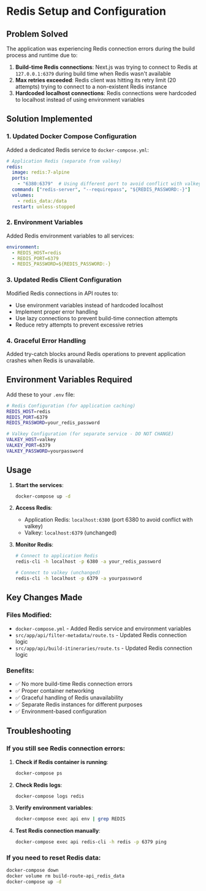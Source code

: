 # Redis Setup and Configuration

## Problem Solved

The application was experiencing Redis connection errors during the build process and runtime due to:

1. **Build-time Redis connections**: Next.js was trying to connect to Redis at `127.0.0.1:6379` during build time when Redis wasn't available
2. **Max retries exceeded**: Redis client was hitting its retry limit (20 attempts) trying to connect to a non-existent Redis instance
3. **Hardcoded localhost connections**: Redis connections were hardcoded to localhost instead of using environment variables

## Solution Implemented

### 1. Updated Docker Compose Configuration

Added a dedicated Redis service to `docker-compose.yml`:

```yaml
# Application Redis (separate from valkey)
redis:
  image: redis:7-alpine
  ports:
    - "6380:6379"  # Using different port to avoid conflict with valkey
  command: ["redis-server", "--requirepass", "${REDIS_PASSWORD:-}"]
  volumes:
    - redis_data:/data
  restart: unless-stopped
```

### 2. Environment Variables

Added Redis environment variables to all services:

```yaml
environment:
  - REDIS_HOST=redis
  - REDIS_PORT=6379
  - REDIS_PASSWORD=${REDIS_PASSWORD:-}
```

### 3. Updated Redis Client Configuration

Modified Redis connections in API routes to:

- Use environment variables instead of hardcoded localhost
- Implement proper error handling
- Use lazy connections to prevent build-time connection attempts
- Reduce retry attempts to prevent excessive retries

### 4. Graceful Error Handling

Added try-catch blocks around Redis operations to prevent application crashes when Redis is unavailable.

## Environment Variables Required

Add these to your `.env` file:

```bash
# Redis Configuration (for application caching)
REDIS_HOST=redis
REDIS_PORT=6379
REDIS_PASSWORD=your_redis_password

# Valkey Configuration (for separate service - DO NOT CHANGE)
VALKEY_HOST=valkey
VALKEY_PORT=6379
VALKEY_PASSWORD=yourpassword
```

## Usage

1. **Start the services**:
   ```bash
   docker-compose up -d
   ```

2. **Access Redis**:
   - Application Redis: `localhost:6380` (port 6380 to avoid conflict with valkey)
   - Valkey: `localhost:6379` (unchanged)

3. **Monitor Redis**:
   ```bash
   # Connect to application Redis
   redis-cli -h localhost -p 6380 -a your_redis_password
   
   # Connect to valkey (unchanged)
   redis-cli -h localhost -p 6379 -a yourpassword
   ```

## Key Changes Made

### Files Modified:
- `docker-compose.yml` - Added Redis service and environment variables
- `src/app/api/filter-metadata/route.ts` - Updated Redis connection logic
- `src/app/api/build-itineraries/route.ts` - Updated Redis connection logic

### Benefits:
- ✅ No more build-time Redis connection errors
- ✅ Proper container networking
- ✅ Graceful handling of Redis unavailability
- ✅ Separate Redis instances for different purposes
- ✅ Environment-based configuration

## Troubleshooting

### If you still see Redis connection errors:

1. **Check if Redis container is running**:
   ```bash
   docker-compose ps
   ```

2. **Check Redis logs**:
   ```bash
   docker-compose logs redis
   ```

3. **Verify environment variables**:
   ```bash
   docker-compose exec api env | grep REDIS
   ```

4. **Test Redis connection manually**:
   ```bash
   docker-compose exec api redis-cli -h redis -p 6379 ping
   ```

### If you need to reset Redis data:

```bash
docker-compose down
docker volume rm build-route-api_redis_data
docker-compose up -d
``` 
